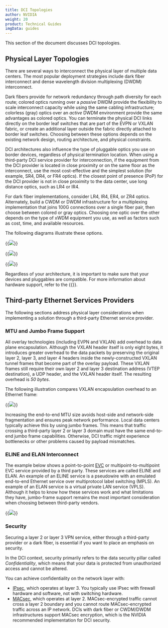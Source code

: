 ```yaml
---
title: DCI Topologies
author: NVIDIA
weight: 20
product: Technical Guides
imgData: guides
---
```

This section of the document discusses DCI topologies.

## Physical Layer Topologies

There are several ways to interconnect the physical layer of multiple data centers. The most popular deployment strategies include dark fiber interconnect and dense wavelength division multiplexing (DWDM) interconnect.

Dark fibers provide for network redundancy through path diversity for each route; colored optics running over a *passive* DWDM provide the flexibility to scale interconnect capacity while using the same cabling infrastructure; colorless (gray) optics over an *active* DWDM environment provide the same advantages as colored optics. You can terminate the physical DCI links directly on the border leaf switches that are part of the EVPN or VXLAN fabric, or create an additional layer outside the fabric directly attached to border leaf switches. Choosing between these options depends on the existing network design, routing architecture, and physical constraints.

DCI architectures also influence the type of pluggable optics you use on border devices, regardless of physical termination location. When using a third-party DCI service provider for interconnection, if the equipment from the DCI provider is located in close proximity or on the same floor as the interconnect, use the most cost-effective and the simplest solution (for example, SR4, DR4, or FR4 optics). If the closest point of presence (PoP) for the DCI provider is not in close proximity to the data center, use long distance optics, such as LR4 or IR4.

For dark fiber implementations, consider LR4, IR4, ER4, or ZR4 optics. Alternately, build a CWDM or DWDM infrastructure for a multiplexing implementation that joins 100G connections over a single fiber pair, then choose between colored or gray optics. Choosing one optic over the other depends on the type of xWDM equipment you use, as well as factors such as cost, time, and available resources.

The following diagrams illustrate these options.

{{<img src="/images/guides/dark-fiber-interconnect.png">}}

{{<img src="/images/guides/dwdm-interconnect-i.png">}}

{{<img src="/images/guides/dwdm-interconnect-ii.png">}}

Regardless of your architecture, it is important to make sure that your devices and pluggables are compatible. For more information about hardware support, refer to the {{<exlink url=https://www.nvidia.com/en-us/networking/ethernet-switching/hardware-compatibility-list/ text="NVIDIA hardware compatibility list">}}.

## Third-party Ethernet Services Providers

The following sections address physical layer considerations when implementing a solution through a third-party Ethernet service provider.

### MTU and Jumbo Frame Support

All overlay technologies (including EVPN and VXLAN) add overhead to data plane encapsulation. Although the VXLAN header itself is only eight bytes, it introduces greater overhead to the data packets by preserving the original layer 2, layer 3, and layer 4 headers inside the newly-constructed VXLAN tunnel frames that become part of the overlay payload. These VXLAN frames still require their own layer 2 and layer 3 destination address (VTEP destination), a UDP header, and the VXLAN header itself. The resulting overhead is *50 bytes*.

The following illustration compares VXLAN encapsulation overhead to an Ethernet frame:

{{<img src="/images/guides/vxlan-overhead.png">}}

Increasing the end-to-end MTU size avoids host-side and network-side fragmentation and ensures peak network performance. Local data centers typically achieve this by using jumbo frames. This means that traffic crossing a third-party layer 2 or layer 3 domain must have the same end-to-end jumbo frame capabilities. Otherwise, DCI traffic might experience bottlenecks or other problems caused by payload mismatches.

### ELINE and ELAN Interconnect

The example below shows a point-to-point <span class="a-tooltip">[EVC](## "Ethernet Virtual Connection")</span> or multipoint-to-multipoint EVC service provided by a third party. These services are called ELINE and ELAN. An example of an ELINE service is a pseudowire with an emulated end-to-end Ethernet service over multiprotocol label switching (MPLS). An example of an ELAN service is a virtual private LAN service (VPLS). Although it helps to know how these services work and what limitations they have, jumbo-frame support remains the most important consideration when choosing between third-party vendors.  

{{<img src="/images/guides/elineelan-interconnect.png">}}

### Security

Securing a layer 2 or layer 3 VPN service, either through a third-party provider or a dark fiber, is essential if you want to place an emphasis on security.

In the DCI context, security primarily refers to the data security pillar called *Confidentiality*, which means that your data is protected from unauthorized access and cannot be altered.

You can achieve confidentiality on the network layer with:
- <span class="a-tooltip">[IPsec](## "Internet Protocol Security")</span>, which operates at layer 3. You typically use IPsec with firewall hardware and software, not with switching hardware. 
- <span class="a-tooltip">[MACsec](## "Media Access Control security")</span>, which operates at layer 2. MACsec-encrypted traffic cannot cross a layer 2 boundary and you cannot route MACsec-encrypted traffic across an IP network. DCIs with dark fiber or CWDM/DWDM infrastructures support MACsec encryption, which is the NVIDIA recommended implementation for DCI security.
